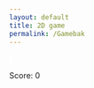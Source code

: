 ```yaml
---
layout: default
title: 2D game
permalink: /Gamebak
---
```


<style>
    #canvas {
        margin: 0;
        border: 2px solid white;
    }

</style>
<canvas id='canvas'></canvas>
<script>
<<<<<<< HEAD
     ( function () {
     const BLOCK = 30;
        const canvas = document.getElementById('canvas');
        const ctx = canvas.getContext('2d');
        canvas.width = 600;
        canvas.height = 600;
        const gridSize = canvas.width / BLOCK;
        let score = 0;
        class Player {
            constructor() {
                this.position = {
                    x: 10,
                    y: 10
                };
                this.velocity = {
                    x: 0,
                    y: 0
                };
                this.radius = 10; // Pac-Man's radius
                this.mouthAngle = 0; // Angle to control Pac-Man's mouth opening
                this.direction = 'right'; // Initial direction
            }
            draw() {
, this.radius, (2 + this.mouthAngle) * Math.PI, (0 - this.mouthAngle) * Math.PI);                ctx.fillStyle = 'yellow';
                ctx.beginPath();
                if (this.direction === 'right') {
                    ctx.arc(this.position.x, this.position.y, this.radius, (0 + this.mouthAngle) * Math.PI, (2 - this.mouthAngle) * Math.PI);
                } else {
                    ctx.arc(this.position.x, this.position.y
=======
    // Create empty canvas
    const canvas = document.getElementById('canvas');
    let c = canvas.getContext('2d');
    // Set the canvas dimensions
      canvas.width = 720;
      canvas.height = 720;
    // Define the Player class
    class Player {
        constructor() {
            // Initial position and velocity of the player
            this.position = {
                x: 100,
                y: 200
            };
            this.velocity = {
                x: 0,
                y: 0
            };
            // Dimensions of the player
            this.width = 20;
            this.height = 20;
        }
        // Method to draw the player on the canvas
        draw() {
            c.fillStyle = 'red';
            c.fillRect(this.position.x, this.position.y, this.width, this.height);
        }
        // Method to update the players position and velocity
        update() {
            this.draw();
            this.position.y += this.velocity.y;
            this.position.x += this.velocity.x;
        }
    }
    // Create a player object
    player = new Player();
    // Define keyboard keys and their states
    let keys = {
        right: {
            pressed: false
        },
        left: {
            pressed: false
        },
        up: {
            pressed: false
        },
        down: {
            pressed: false
        }
    };
    // Animation function to continuously update and render the canvas
    function animate() {
        requestAnimationFrame(animate);
        c.clearRect(0, 0, canvas.width, canvas.height);
        player.update();
        if (keys.right.pressed) {
            player.velocity.x = 5;
        } else if (keys.left.pressed)  {
            player.velocity.x = -5;           
        } else if (keys.up.pressed) {
            player.velocity.y = -5; 
        } else if (keys.down.pressed) {
            player.velocity.y = 5;   
        } 
            else {
            player.velocity.x = 0;
            player.velocity.y = 0;
            }
        //Make player loop through boundaries
        if (player.position.x >= 800) {
            player.position.x = 799;
        }
            else if (player.position.x <= 0) {
            player.position.x = 1;
        }
         if (player.position.y >= 800) {
            player.position.y = 799;
        }
            else if (player.position.y <= 0) {
            player.position.y = 1;
        }
    }
    animate();
    // Event listener for keydown events
    addEventListener('keydown', ({ keyCode }) => {
        switch (keyCode) {
            case 65:
                console.log('left');
                keys.left.pressed = true;
                break;
            case 83:
                console.log('down');
                keys.down.pressed = true;
                break;
            case 68:
                console.log('right');
                keys.right.pressed = true;
                break;
            case 87:
                console.log('up');
                keys.up.pressed = true;
                break;
        }
    });
    // Event listener for keyup events
    addEventListener('keyup', ({ keyCode }) => {
        switch (keyCode) {
            case 65:
                console.log('left');
                keys.left.pressed = false;
                break;
            case 83:
                console.log('down');
                keys.down.pressed = false;
                break;
            case 68:
                console.log('right');
                keys.right.pressed = false;
                break;
            case 87:
                console.log('up');
                keys.up.pressed = false;
                break;
>>>>>>> f680075 (Establishing part of game field barrier)
                }
                ctx.lineTo(this.position.x, this.position.y);
                ctx.fill();
            }
            update() {
                this.draw();
                // Update mouth animation
                if (this.direction === 'right') {
                    this.mouthAngle += 0.02;
                    if (this.mouthAngle > 0.5) this.direction = 'left';
                } else {
                    this.mouthAngle -= 0.02;
                    if (this.mouthAngle < 0) this.direction = 'right';
                }
                // Update player's position
                this.position.x += this.velocity.x;
                this.position.y += this.velocity.y;
            }
        }
        const player = new Player();
        const keys = {
            right: { pressed: false },
            left: { pressed: false },
            up: { pressed: false },
            down: { pressed: false }
        };
        class Food {
            constructor(x, y) {
                this.position = {
                    x: x,
                    y: y
                };
            this.radius = 5;
            }
            draw() {
                ctx.fillStyle = 'white';
                ctx.beginPath();
                ctx.arc((this.position.x + 0.5) * BLOCK, (this.position.y + 0.5) * BLOCK, this.radius, 0, 2 * Math.PI);
                ctx.fill();
            }
        }
        const foods = [];
        for (let i = 0; i < 15; i++) {
            foods.push(new Food(i, 5));
        }
        // Function to check if Pac-Man eats the food
        function eatFood() {
            for (let i = 0; i < foods.length; i++) {
                const food = foods[i];
                if (Math.abs(player.position.x - food.position.x * BLOCK) < 15 && Math.abs(player.position.y - food.position.y * BLOCK) < 20) {
                    // Increase the score and remove the eaten food
                    score += 10;
                    document.getElementById('score').innerText = `Score: ${score}`;
                    foods.splice(i, 1);
                }
            }
        }
        function animate() {
            requestAnimationFrame(animate);
            ctx.clearRect(0, 0, canvas.width, canvas.height);
            for (const food of foods) {
                food.draw();
            }
            player.update();
            eatFood();
        }
        animate();
        addEventListener('keydown', ({ keyCode }) => {
            switch (keyCode) {
                case 65:
                    // Left key
                    player.velocity.x = -1;
                    player.velocity.y = 0;
                    break;
                case 87:
                    // Up key
                    player.velocity.x = 0;
                    player.velocity.y = -1;
                    break;
                case 68:
                    // Right key
                    player.velocity.x = 1;
                    player.velocity.y = 0;
                    break;
                case 83:
                    // Down key
                    player.velocity.x = 0;
                    player.velocity.y = 1;
                    break;
            }
        });
        addEventListener('keyup', ({ keyCode }) => {
            switch (keyCode) {
                case 65:
                case 87:
                case 83:
                case 68:
                    player.velocity.x = 0;
                    player.velocity.y = 0;
                    break;
            }
        });
        player.draw();
    })();
</script>
<p id="score">Score: 0</p>